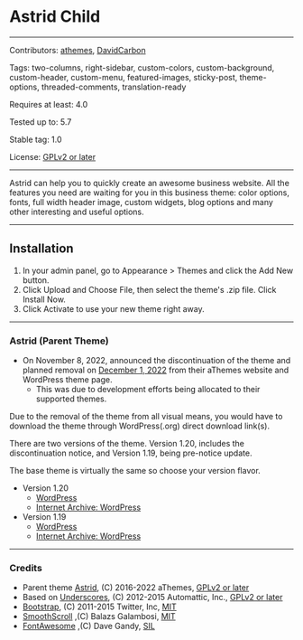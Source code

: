# Astrid Child
---
Contributors: [athemes](https://athemes.com), [DavidCarbon](https://github.com/davidcarbon)

Tags: two-columns, right-sidebar, custom-colors, custom-background, custom-header, custom-menu,
featured-images, sticky-post, theme-options, threaded-comments, translation-ready

Requires at least: 4.0

Tested up to: 5.7

Stable tag: 1.0

License: [GPLv2 or later](http://www.gnu.org/licenses/gpl-2.0.html)

---
Astrid can help you to quickly create an awesome business website. All the features you need are waiting for you in this business theme: color options, fonts, full width header image, custom widgets, blog options and many other interesting and useful options.

---
## Installation
	
1. In your admin panel, go to Appearance > Themes and click the Add New button.
2. Click Upload and Choose File, then select the theme's .zip file. Click Install Now.
3. Click Activate to use your new theme right away.

---
### Astrid (Parent Theme)

* On November 8, 2022, announced the discontinuation of the theme and planned removal on [December 1, 2022](https://github.com/DavidCarbon/astrid/blob/36680629b0487154f9f1bb08b10a1a25c4c1534f/inc/notices/class-airi-review.php#L50) from their aThemes website and WordPress theme page.
    * This was due to development efforts being allocated to their supported themes.

Due to the removal of the theme from all visual means, you would have to download the theme through WordPress(.org) direct download link(s).

There are two versions of the theme. 
Version 1.20, includes the discontinuation notice, and Version 1.19, being pre-notice update. 

The base theme is virtually the same so choose your version flavor.

* Version 1.20
    * [WordPress](https://downloads.wordpress.org/theme/astrid.1.20.zip)
    * [Internet Archive: WordPress](https://web.archive.org/web/20221203173059/https://downloads.wordpress.org/theme/astrid.1.20.zip)
* Version 1.19
    * [WordPress](https://downloads.wordpress.org/theme/astrid.1.19.zip)
    * [Internet Archive: WordPress](https://web.archive.org/web/20221107230619/https://downloads.wordpress.org/theme/astrid.1.19.zip)

---
### Credits
* Parent theme [Astrid](https://athemes.com/theme/astrid), (C) 2016-2022 aThemes, [GPLv2 or later](https://www.gnu.org/licenses/gpl-2.0.html)
* Based on [Underscores](https://underscores.me), (C) 2012-2015 Automattic, Inc., [GPLv2 or later](https://www.gnu.org/licenses/gpl-2.0.html)
* [Bootstrap](https://getbootstrap.com), (C) 2011-2015 Twitter, Inc, [MIT](http://opensource.org/licenses/MIT)
* [SmoothScroll](https://www.smoothscroll.net) ,(C) Balazs Galambosi, [MIT](http://opensource.org/licenses/MIT)
* [FontAwesome](https://fontawesome.io) ,(C) Dave Gandy, [SIL](https://scripts.sil.org/OFL?)